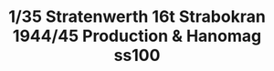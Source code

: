 ---
layout: product
title: "1/35 Stratenwerth 16t Strabokran 1944/45 Production & Hanomag ss100"
price: "7800" 
desc: "Maketa"
img_path: "/assets/img/TAKO2124.webp"
brand: "N/A"
available: false
special_offer: false
new: false
soon: false
cat: "010000"
subcat: "010200"
subsubcat: "0N/A"
sifra: "TAKO2124"
popular: false
---